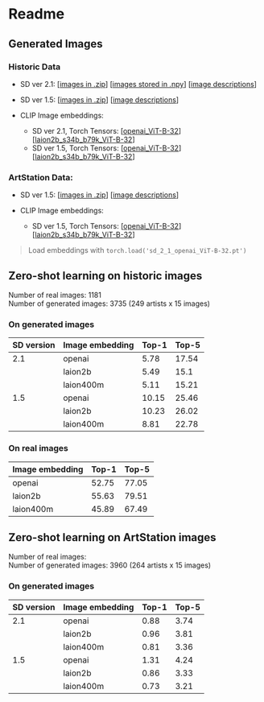 # Readme


## Generated Images

### Historic Data

- SD ver 2.1: [[images in .zip](https://drive.google.com/file/d/1d4zHZ0sBdjSomjjS137DTP-yhEAWJ4Vh/view?usp=sharing)]  [[images stored in .npy](https://drive.google.com/file/d/1hVLcaKpu-CuVEZB7Kq9QGfUfCqrhT8yt/view?usp=sharing)] [[image descriptions](https://drive.google.com/file/d/1_Y0WiH7Pac_5OOyzkALoaG8NonAedipf/view?usp=sharing)]
- SD ver 1.5: [[images in .zip](https://drive.google.com/file/d/1ceQyy9kAdUHq1HGbcaW1fsLFi9yQPTWz/view?usp=share_link)] [[image descriptions](https://drive.google.com/file/d/1VXuwaNIYVt1JFUIh6A5p65AIHFM0HHzJ/view?usp=sharing)]

- CLIP Image embeddings:
    - SD ver 2.1, Torch Tensors: [[openai_ViT-B-32](https://drive.google.com/file/d/1AAqHDVlV2RxVa7jGCT_iOPn3zvaZ7OOE/view?usp=share_link)] [[laion2b_s34b_b79k_ViT-B-32](https://drive.google.com/file/d/1cH5PHM725ILvxTKaiLnlVv7UFMOtlt2U/view?usp=share_link)]
    - SD ver 1.5, Torch Tensors: [[openai_ViT-B-32](https://drive.google.com/file/d/1ERCr626pc5xWgqrEKHOX3Pk1TG2K7kOg/view?usp=share_link)] [[laion2b_s34b_b79k_ViT-B-32](https://drive.google.com/file/d/1KPF96KTau66zLPWw3xYPtxrYwD-fey1e/view?usp=sharing)]     

### ArtStation Data:
- SD ver 1.5: [[images in .zip](https://drive.google.com/file/d/1jn7brUSN1peBnqo3JG_LT5sBg6rPHNPm/view?usp=sharing)] [[image descriptions](https://drive.google.com/file/d/1Cfz2JjR8V4U5Ct_mi1uqphRzSem9gtj5/view?usp=sharing)]

- CLIP Image embeddings:
    - SD ver 1.5, Torch Tensors: [[openai_ViT-B-32](https://drive.google.com/file/d/1FCGXLnFb_lyLvqx37E8R9n5TIB7o7Wcu/view?usp=sharing)] [[laion2b_s34b_b79k_ViT-B-32](https://drive.google.com/file/d/1L8rF1pv_FjGvkvFXoECat2Qhug29XpG3/view?usp=sharing)]     

> Load embeddings with `torch.load('sd_2_1_openai_ViT-B-32.pt')`

## Zero-shot learning on historic images

Number of real images: 1181    
Number of generated images: 3735 (249 artists x 15 images)

### On generated images
|SD version|Image embedding|Top-1|Top-5|  
|---|---|---|---|
|2.1|openai|5.78|17.54|
||laion2b|5.49|15.1|
||laion400m|5.11|15.21|
|1.5|openai|10.15|25.46|
||laion2b|10.23|26.02|
||laion400m|8.81|22.78|



### On real images
|Image embedding|Top-1|Top-5|  
|---|---|---|
|openai|52.75|77.05|
|laion2b|55.63|79.51|
|laion400m|45.89|67.49|

## Zero-shot learning on ArtStation images

Number of real images:     
Number of generated images: 3960 (264 artists x 15 images)

### On generated images
|SD version|Image embedding|Top-1|Top-5|  
|---|---|---|---|
|2.1|openai|0.88|3.74|
||laion2b|0.96|3.81|
||laion400m|0.81|3.36|
|1.5|openai|1.31|4.24|
||laion2b|0.86|3.33|
||laion400m|0.73|3.21|
